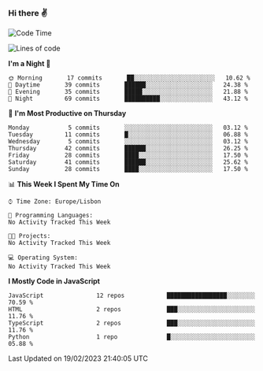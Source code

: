 ### Hi there :v:

<!--
**eusebioaddsilva/eusebioaddsilva** is a ✨ _special_ ✨ repository because its `README.md` (this file) appears on your GitHub profile.

<!--START_SECTION:waka-->
![Code Time](http://img.shields.io/badge/Code%20Time-35%20hrs%2012%20mins-blue)

![Lines of code](https://img.shields.io/badge/From%20Hello%20World%20I%27ve%20Written-2%20Million%20lines%20of%20code-blue)

**I'm a Night 🦉** 

```text
🌞 Morning       17 commits       ██░░░░░░░░░░░░░░░░░░░░░░░   10.62 % 
🌆 Daytime       39 commits       ██████░░░░░░░░░░░░░░░░░░░   24.38 % 
🌃 Evening       35 commits       █████░░░░░░░░░░░░░░░░░░░░   21.88 % 
🌙 Night         69 commits       ██████████░░░░░░░░░░░░░░░   43.12 % 

```
📅 **I'm Most Productive on Thursday** 

```text
Monday           5 commits       ░░░░░░░░░░░░░░░░░░░░░░░░░   03.12 % 
Tuesday         11 commits       █░░░░░░░░░░░░░░░░░░░░░░░░   06.88 % 
Wednesday        5 commits       ░░░░░░░░░░░░░░░░░░░░░░░░░   03.12 % 
Thursday        42 commits       ██████░░░░░░░░░░░░░░░░░░░   26.25 % 
Friday          28 commits       ████░░░░░░░░░░░░░░░░░░░░░   17.50 % 
Saturday        41 commits       ██████░░░░░░░░░░░░░░░░░░░   25.62 % 
Sunday          28 commits       ████░░░░░░░░░░░░░░░░░░░░░   17.50 % 

```


📊 **This Week I Spent My Time On** 

```text
⌚︎ Time Zone: Europe/Lisbon

💬 Programming Languages: 
No Activity Tracked This Week

🐱‍💻 Projects: 
No Activity Tracked This Week

💻 Operating System: 
No Activity Tracked This Week

```

**I Mostly Code in JavaScript** 

```text
JavaScript               12 repos            █████████████████░░░░░░░░   70.59 % 
HTML                     2 repos             ███░░░░░░░░░░░░░░░░░░░░░░   11.76 % 
TypeScript               2 repos             ███░░░░░░░░░░░░░░░░░░░░░░   11.76 % 
Python                   1 repo              █░░░░░░░░░░░░░░░░░░░░░░░░   05.88 % 

```



 Last Updated on 19/02/2023 21:40:05 UTC
<!--END_SECTION:waka-->
